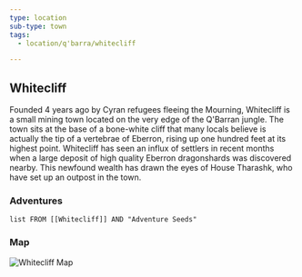 ```yaml
---
type: location
sub-type: town
tags:
  - location/q'barra/whitecliff

---
```


## Whitecliff

Founded 4 years ago by Cyran refugees fleeing the Mourning, Whitecliff is a small mining town located on the very edge of the Q'Barran jungle. The town sits at the base of a bone-white cliff that many locals believe is actually the tip of a vertebrae of Eberron, rising up one hundred feet at its highest point. Whitecliff has seen an influx of settlers in recent months when a large deposit of high quality Eberron dragonshards was discovered nearby. This newfound wealth has drawn the eyes of House Tharashk, who have set up an outpost in the town.

### Adventures
```dataview
list FROM [[Whitecliff]] AND "Adventure Seeds"
```


### Map
![Whitecliff Map](https://i.imgur.com/uxEHEHV.png)

